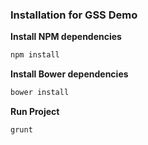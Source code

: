 ### Installation for GSS Demo

**Install NPM dependencies**

```bash
npm install
```

**Install Bower dependencies**

```bash
bower install
```

**Run Project**

```bash
grunt
```